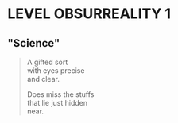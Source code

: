 # LEVEL OBSURREALITY 1
## "Science"

> A gifted sort<br>
> with eyes precise<br>
> and clear.
> 
> Does miss the stuffs<br>
> that lie just hidden<br>
> near.

